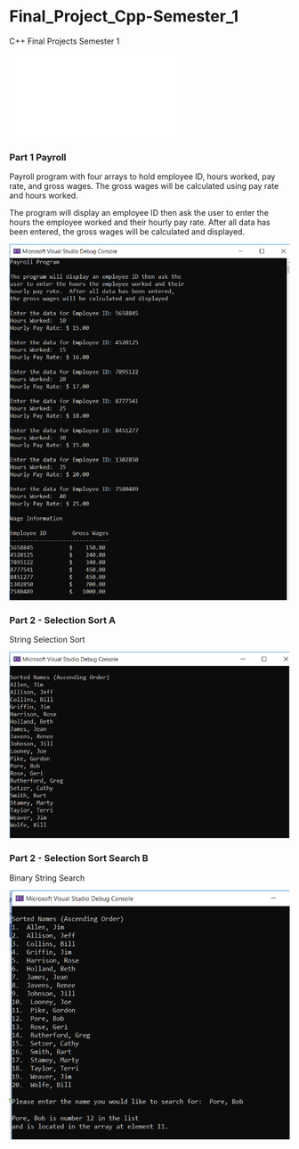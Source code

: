 # Final_Project_Cpp-Semester_1
C++ Final Projects Semester 1

![Report](Final_Project_Report_CPP1.pdf)

### Part 1 Payroll
Payroll program with four arrays to hold employee ID, hours worked, pay rate, and gross wages.  The gross wages will be calculated using pay rate and hours worked.

The program will display an employee ID then ask the user to enter the hours the employee worked and their hourly pay rate.  After all data has been entered, the gross wages will be calculated and displayed.

![Payroll](Payroll_Part1.png)

### Part 2 - Selection Sort A
String Selection Sort

![Selection Sort A](Selection_Sort_Part2A.png)

### Part 2 - Selection Sort Search B
Binary String Search

![Selection Search](Selection_Sort_SearchB.png)






